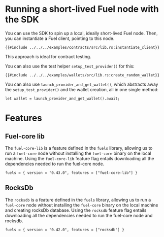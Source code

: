 # Running a short-lived Fuel node with the SDK

You can use the SDK to spin up a local, ideally short-lived Fuel node. Then, you can instantiate a Fuel client, pointing to this node.

```rust,ignore
{{#include ../../../examples/contracts/src/lib.rs:instantiate_client}}
```

This approach is ideal for contract testing.

You can also use the test helper `setup_test_provider()` for this:

```rust,ignore
{{#include ../../../examples/wallets/src/lib.rs:create_random_wallet}}
```

You can also use `launch_provider_and_get_wallet()`, which abstracts away the `setup_test_provider()` and the wallet creation, all in one single method:

```rust,ignore
let wallet = launch_provider_and_get_wallet().await;
```

# Features

## Fuel-core lib

The `fuel-core-lib` is a feature defined in the `fuels` library, allowing us to run a `fuel-core` node without installing the `fuel-core` binary on the local machine. Using the `fuel-core-lib` feature flag entails downloading all the dependencies needed to run the fuel-core node.

```rust,ignore
fuels = { version = "0.43.0", features = ["fuel-core-lib"] }
```

## RocksDb

The `rocksdb` is a feature defined in the `fuels` library, allowing us to run a `fuel-core` node without installing the `fuel-core` binary on the local machine and creating rocksDb database. Using the `rocksdb` feature flag entails downloading all the dependencies needed to run the fuel-core node and rocksdb.

```rust,ignore
fuels = { version = "0.42.0", features = ["rocksdb"] }
```